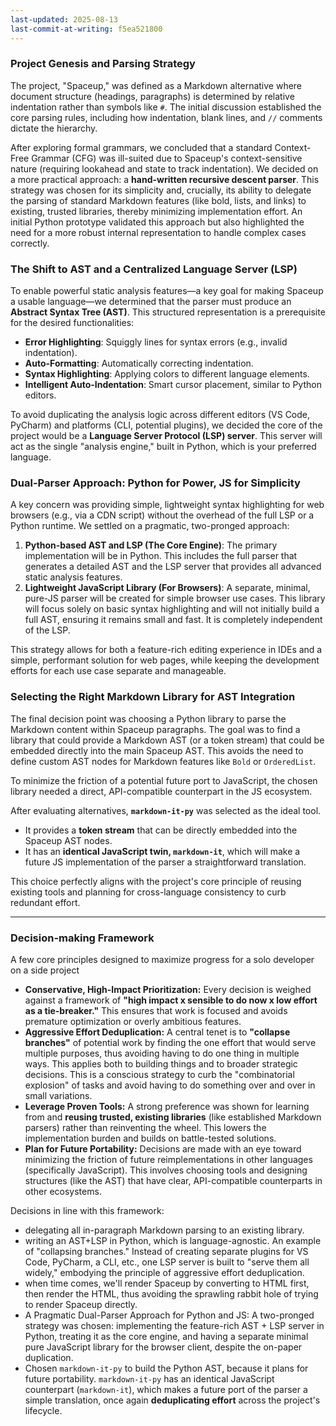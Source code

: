 ```yaml
---
last-updated: 2025-08-13
last-commit-at-writing: f5ea521800
---
```


### Project Genesis and Parsing Strategy

The project, "Spaceup," was defined as a Markdown alternative where document structure (headings, paragraphs) is determined by relative indentation rather than symbols like `#`. The initial discussion established the core parsing rules, including how indentation, blank lines, and `//` comments dictate the hierarchy.

After exploring formal grammars, we concluded that a standard Context-Free Grammar (CFG) was ill-suited due to Spaceup's context-sensitive nature (requiring lookahead and state to track indentation). We decided on a more practical approach: a **hand-written recursive descent parser**. This strategy was chosen for its simplicity and, crucially, its ability to delegate the parsing of standard Markdown features (like bold, lists, and links) to existing, trusted libraries, thereby minimizing implementation effort. An initial Python prototype validated this approach but also highlighted the need for a more robust internal representation to handle complex cases correctly.

### The Shift to AST and a Centralized Language Server (LSP)

To enable powerful static analysis features—a key goal for making Spaceup a usable language—we determined that the parser must produce an **Abstract Syntax Tree (AST)**. This structured representation is a prerequisite for the desired functionalities:
* **Error Highlighting**: Squiggly lines for syntax errors (e.g., invalid indentation).
* **Auto-Formatting**: Automatically correcting indentation.
* **Syntax Highlighting**: Applying colors to different language elements.
* **Intelligent Auto-Indentation**: Smart cursor placement, similar to Python editors.

To avoid duplicating the analysis logic across different editors (VS Code, PyCharm) and platforms (CLI, potential plugins), we decided the core of the project would be a **Language Server Protocol (LSP) server**. This server will act as the single "analysis engine," built in Python, which is your preferred language.

### Dual-Parser Approach: Python for Power, JS for Simplicity

A key concern was providing simple, lightweight syntax highlighting for web browsers (e.g., via a CDN script) without the overhead of the full LSP or a Python runtime. We settled on a pragmatic, two-pronged approach:

1.  **Python-based AST and LSP (The Core Engine)**: The primary implementation will be in Python. This includes the full parser that generates a detailed AST and the LSP server that provides all advanced static analysis features.
2.  **Lightweight JavaScript Library (For Browsers)**: A separate, minimal, pure-JS parser will be created for simple browser use cases. This library will focus solely on basic syntax highlighting and will not initially build a full AST, ensuring it remains small and fast. It is completely independent of the LSP.

This strategy allows for both a feature-rich editing experience in IDEs and a simple, performant solution for web pages, while keeping the development efforts for each use case separate and manageable.

### Selecting the Right Markdown Library for AST Integration

The final decision point was choosing a Python library to parse the Markdown content within Spaceup paragraphs. The goal was to find a library that could provide a Markdown AST (or a token stream) that could be embedded directly into the main Spaceup AST. This avoids the need to define custom AST nodes for Markdown features like `Bold` or `OrderedList`.

To minimize the friction of a potential future port to JavaScript, the chosen library needed a direct, API-compatible counterpart in the JS ecosystem.

After evaluating alternatives, **`markdown-it-py`** was selected as the ideal tool.
* It provides a **token stream** that can be directly embedded into the Spaceup AST nodes.
* It has an **identical JavaScript twin, `markdown-it`**, which will make a future JS implementation of the parser a straightforward translation.

This choice perfectly aligns with the project's core principle of reusing existing tools and planning for cross-language consistency to curb redundant effort.

---


### Decision-making Framework

A few core principles designed to maximize progress for a solo developer on a side project

* **Conservative, High-Impact Prioritization:** Every decision is weighed against a framework of **"high impact x sensible to do now x low effort as a tie-breaker."** This ensures that work is focused and avoids premature optimization or overly ambitious features.
* **Aggressive Effort Deduplication:** A central tenet is to **"collapse branches"** of potential work by finding the one effort that would serve multiple purposes, thus avoiding having to do one thing in multiple ways. This applies both to building things and to broader strategic decisions. This is a conscious strategy to curb the "combinatorial explosion" of tasks and avoid having to do something over and over in small variations.
* **Leverage Proven Tools:** A strong preference was shown for learning from and **reusing trusted, existing libraries** (like established Markdown parsers) rather than reinventing the wheel. This lowers the implementation burden and builds on battle-tested solutions.
* **Plan for Future Portability:** Decisions are made with an eye toward minimizing the friction of future reimplementations in other languages (specifically JavaScript). This involves choosing tools and designing structures (like the AST) that have clear, API-compatible counterparts in other ecosystems.

Decisions in line with this framework:
- delegating all in-paragraph Markdown parsing to an existing library.
- writing an AST+LSP in Python, which is language-agnostic. An example of "collapsing branches." Instead of creating separate plugins for VS Code, PyCharm, a CLI, etc., one LSP server is built to "serve them all widely," embodying the principle of aggressive effort deduplication.
- when time comes, we'll render Spaceup by converting to HTML first, then render the HTML, thus avoiding the sprawling rabbit hole of trying to render Spaceup directly.
- A Pragmatic Dual-Parser Approach for Python and JS: A two-pronged strategy was chosen: implementing the feature-rich AST + LSP server in Python, treating it as the core engine, and having a separate minimal pure JavaScript library for the browser client, despite the on-paper duplication.
- Chosen `markdown-it-py` to build the Python AST, because it plans for future portability. `markdown-it-py` has an identical JavaScript counterpart (`markdown-it`), which makes a future port of the parser a simple translation, once again **deduplicating effort** across the project's lifecycle.

